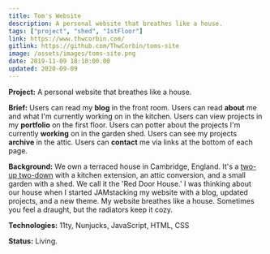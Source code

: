 ```yaml
---
title: Tom's Website
description: A personal website that breathes like a house.
tags: ["project", "shed", "1stFloor"]
link: https://www.thwcorbin.com/
gitlink: https://github.com/ThwCorbin/toms-site
image: /assets/images/toms-site.png
date: 2019-11-09 18:10:00.00
updated: 2020-09-09
---
```


**Project:** A personal website that breathes like a house.

**Brief:** Users can read my **blog** in the front room. Users can read **about** me and what I'm currently working on in the kitchen. Users can view projects in my **portfolio** on the first floor. Users can potter about the projects I'm currently **working** on in the garden shed. Users can see my projects **archive** in the attic. Users can **contact** me via links at the bottom of each page.

**Background:** We own a terraced house in Cambridge, England. It's a [two-up two-down](https://dictionary.cambridge.org/dictionary/english/two-up-two-down "Definition of a two-up two-down") with a kitchen extension, an attic conversion, and a small garden with a shed. We call it the 'Red Door House.' I was thinking about our house when I started JAMstacking my website with a blog, updated projects, and a new theme. My website breathes like a house. Sometimes you feel a draught, but the radiators keep it cozy.

**Technologies:** 11ty, Nunjucks, JavaScript, HTML, CSS

**Status:** Living.

